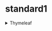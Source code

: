# standard1 

<details>
<summary>Thymeleaf</summary>

![모델](https://github.com/user-attachments/assets/a6085058-b202-4457-8679-860d6697021f)
모델은 컨트롤러와 뷰의 중간다리 역할을 한다.
## Thymeleaf 기본 예제
<details>
<summary>java</summary>

## java 코드 예제
`/thymeleaf/example` 엔드포인트는 데이터를 Thymeleaf 템플릿에 전달하고 이를 뷰로 렌더링하는 방식을 보여준다.

```java
@Controller
public class ExampleController {

    @GetMapping("/thymeleaf/example")
    public String thymeleafExample(Model model) { // 뷰로 데이터를 넘겨주는 모델 객체

        Person examplePerson = new Person();
        examplePerson.setId(1L);
        examplePerson.setName("홍길동");
        examplePerson.setAge(11);
        examplePerson.setHobbies(List.of("운동", "독서"));

        model.addAttribute("person", examplePerson);
        model.addAttribute("today", LocalDate.now());

        return "example"; // example.html라는 뷰 조회
    }
    // (생략)
}
```

---

### 동작 과정
1. **컨트롤러 로직**
    - `ExampleController` 클래스에서 `@GetMapping`으로 `/thymeleaf/example` URL을 처리한다.
    - `Person` 객체 (`examplePerson`)를 생성하여 샘플 데이터를 초기화하고 `Model` 객체에 저장한다.
    - 현재 날짜를 `"today"`라는 키로 `Model`에 저장한다.

2. **데이터 바인딩**  
   뷰 템플릿에 전달되는 데이터는 다음과 같다:
    - `"person"`: `Person` 객체로, `id`, `name`, `age`, `hobbies` 정보를 포함한다.
    - `"today"`: 현재 날짜 (`LocalDate`).

3. **뷰 파일 처리**
    - 메서드가 `"example"` 문자열을 반환하면, 스프링 부트는 `resources/templates/example.html` 파일을 찾아 렌더링한다.
    - Thymeleaf는 전달된 데이터를 사용하여 HTML 템플릿을 처리하고 완성된 뷰를 브라우저에 전달한다.

### 주요 파일
- **컨트롤러**: `ExampleController.java`
- **템플릿**: `example.html` (`src/main/resources/templates` 디렉토리)

### 예제 URL
http://localhost:8080/thymeleaf/example



</details>

<details>

## html 코드 예제

- Thymeleaf 템플릿 엔진을 사용하여 HTML 페이지를 렌더링
- Thymeleaf는 동적 콘텐츠를 서버에서 HTML로 변환해 사용자에게 전달하는 도구

<summary>html</summary>

```html
<!DOCTYPE html>
<html xmlns:th="http://www.thymeleaf.org">
<head>
    <meta charset="UTF-8">
    <title>Title</title>
</head>
<body>
<h1>타임리프 익히기</h1>
<p th:text="${#temporals.format(today, 'yyyy-MM-dd')}"></p>
<div th:object="${person}">
    <p th:text="|이름 : *{name}|"></p>
    <p th:text="|나이 : *{age}|"></p>
    <p>취미</p>
    <ul th:each="hobby : *{hobbies}">
        <li th:text="${hobby}"></li>
        <span th:if="${hobby == '운동'}">(대표 취미)</span>
    </ul>
</div>
<a th:href="@{/api/articles/{id}(id=${person.id})}">글 보기</a>
</body>
</html>
```

---

### 1. 기본 구조

```html
<html xmlns:th="http://www.thymeleaf.org">
```

- `xmlns:th="http://www.thymeleaf.org"`: 이 속성은 HTML 문서에서 Thymeleaf의 문법(`th` 네임스페이스)을 사용할 수 있게 한다.

```html
<head>
    <meta charset="UTF-8">
    <title>Title</title>
</head>
```

- 기본적인 HTML 헤더 정보다. `UTF-8`은 문자 인코딩 방식이다.

```html
<body>
<h1>타임리프 익히기</h1>
```

- `<body>` 안에 제목을 표시하는 `<h1>` 태그다.

---

### 2. 날짜 출력
```html
<p th:text="${#temporals.format(today, 'yyyy-MM-dd')}"></p>
```

- **기능**: 오늘 날짜를 `yyyy-MM-dd` 형식(예: 2024-11-17)으로 출력한다.
- `th:text`: HTML 태그 안의 내용을 동적으로 변경하는 Thymeleaf 속성이다.
   - `${#temporals.format(today, 'yyyy-MM-dd')}`는 `today`라는 변수에 저장된 날짜를 `#temporals.format` 메서드를 사용해 원하는 형식으로 변환한다.
   - `today`는 서버에서 전달된 변수로, 일반적으로 `LocalDate` 타입이다.

---

### 3. 객체 데이터 출력
```html
<div th:object="${person}">
```

- **기능**: `person`이라는 객체를 컨텍스트로 설정한다.
- `th:object`: 이 블록 안에서 `person` 객체를 간단하게 참조할 수 있게 한다. 이후에는 `*{필드명}`으로 객체의 필드에 접근한다.

#### 이름 출력
```html
<p th:text="|이름 : *{name}|"></p>
```

- **기능**: `person` 객체의 `name` 필드를 읽어 "이름 : [값]" 형식으로 출력한다.
- `*{name}`: 현재 `th:object`로 설정된 객체(`person`)의 `name` 필드를 참조한다.
- `| |`: 값을 문자열로 감싸 포맷팅한다.

#### 나이 출력
```html
<p th:text="|나이 : *{age}|"></p>
```

- `*{age}`: `person` 객체의 `age` 필드를 읽는다.

---

### 4. 리스트(배열) 처리
```html
<p>취미</p>
<ul th:each="hobby : *{hobbies}">
    <li th:text="${hobby}"></li>
    <span th:if="${hobby == '운동'}">(대표 취미)</span>
</ul>
```

- **기능**: `person` 객체의 `hobbies` 리스트(또는 배열)를 반복 처리하여 각 항목을 출력한다.
- `th:each="hobby : *{hobbies}"`:
   - `hobby`는 반복 중인 현재 항목을 가리킨다.
   - `*{hobbies}`는 `person` 객체의 `hobbies` 필드를 참조한다.

- `<li th:text="${hobby}"></li>`: 현재 `hobby` 항목의 값을 리스트 항목으로 출력한다.

- `<span th:if="${hobby == '운동'}">(대표 취미)</span>`:
   - `th:if`는 조건문으로, `hobby`가 "운동"일 때만 "대표 취미"라는 텍스트를 추가한다.

---

### 5. 링크 처리
```html
<a th:href="@{/api/articles/{id}(id=${person.id})}">글 보기</a>
```

- **기능**: `person` 객체의 `id` 필드를 사용하여 동적으로 링크를 생성한다.
- `th:href="@{/api/articles/{id}(id=${person.id})}"`:
   - `@{}`: Thymeleaf에서 URL을 생성하는 방식이다.
   - `/api/articles/{id}`: URL 경로에 `id`를 포함한다.
   - `(id=${person.id})`: `id` 값을 `person.id`로 치환한다.
   - 예: `person.id`가 `123`이라면, 최종 링크는 `/api/articles/123`이 된다.

---

### 코드 요약
이 Thymeleaf 템플릿은 다음과 같은 기능을 제공한다:
1. 오늘 날짜를 지정된 포맷으로 출력.
2. `person` 객체의 정보(이름, 나이, 취미)를 출력.
3. 특정 조건에 따라 텍스트(대표 취미)를 동적으로 추가.
4. `person` 객체의 ID를 포함한 URL을 생성.

이 코드를 서버와 함께 실행하면, 서버에서 `person`과 `today` 변수에 데이터를 전달하여 동적인 HTML 페이지를 생성한다.
</details>
</details>
